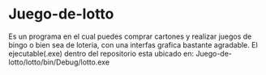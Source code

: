 # Juego-de-lotto
Es un programa en el cual puedes comprar cartones y realizar juegos de bingo o bien sea de loteria, con una interfas grafica bastante agradable. El ejecutable(.exe) dentro del repositorio esta ubicado en: Juego-de-lotto/lotto/bin/Debug/lotto.exe
